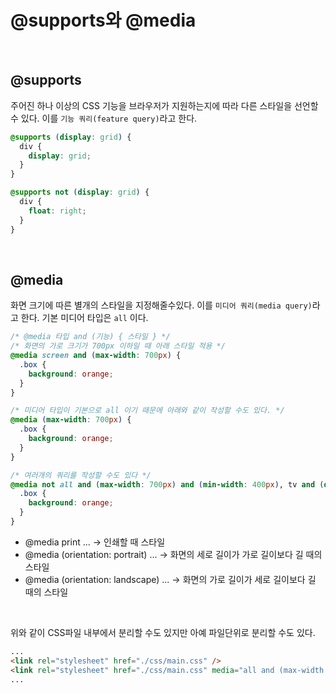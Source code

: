 # @supports와 @media

<br>

## @supports

주어진 하나 이상의 CSS 기능을 브라우저가 지원하는지에 따라 다른 스타일을 선언할 수 있다. 이를 `기능 쿼리(feature query)`라고 한다.

```css
@supports (display: grid) {
  div {
    display: grid;
  }
}

@supports not (display: grid) {
  div {
    float: right;
  }
}
```

<br>

## @media

화면 크기에 따른 별개의 스타일을 지정해줄수있다. 이를 `미디어 쿼리(media query)`라고 한다. 기본 미디어 타입은 `all` 이다.

```css
/* @media 타입 and (기능) { 스타일 } */
/* 화면의 가로 크기가 700px 이하일 때 아래 스타일 적용 */
@media screen and (max-width: 700px) {
  .box {
    background: orange;
  }
}

/* 미디어 타입이 기본으로 all 이기 때문에 아래와 같이 작성할 수도 있다. */
@media (max-width: 700px) {
  .box {
    background: orange;
  }
}

/* 여러개의 쿼리를 작성할 수도 있다 */
@media not all and (max-width: 700px) and (min-width: 400px), tv and (display-mode: fullscreen) {
  .box {
    background: orange;
  }
}
```

- @media print ... -> 인쇄할 때 스타일
- @media (orientation: portrait) ... -> 화면의 세로 길이가 가로 길이보다 길 때의 스타일
- @media (orientation: landscape) ... -> 화면의 가로 길이가 세로 길이보다 길 때의 스타일

<br>

위와 같이 CSS파일 내부에서 분리할 수도 있지만 아예 파일단위로 분리할 수도 있다.

```html
...
<link rel="stylesheet" href="./css/main.css" />
<link rel="stylesheet" href="./css/main.css" media="all and (max-width: 700px)" />
...
```
